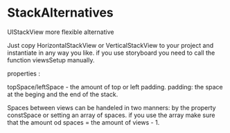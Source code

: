 # StackAlternatives
UIStackView more flexible alternative 

Just copy HorizontalStackView or VerticalStackView to your project and instantiate in any way you like.
if you use storyboard you need to call the function viewsSetup manually.


properties :

topSpace/leftSpace - the amount of top or left padding.
padding:  the space at the beging and the end of the stack.

Spaces between views can be handeled in two manners:
by the property constSpace or setting an array of spaces. if you use the array make sure that the amount od spaces = the amount of views - 1.

